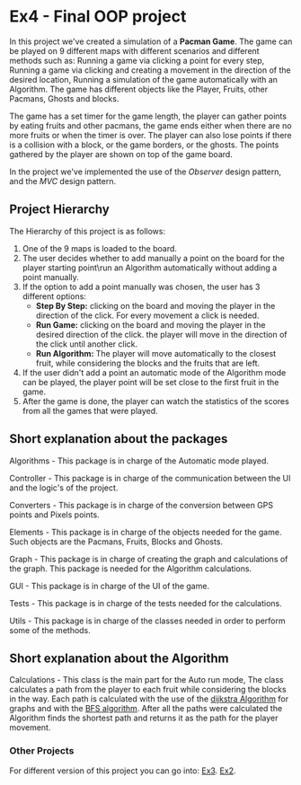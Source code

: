 # Ex4 - Final OOP project

In this project we've created a simulation of a **Pacman Game**. 
The game can be played on 9 different maps with different scenarios and different methods such as: Running a game via clicking a point
for every step, Running a game via clicking and creating a movement in the direction of the desired location, Running a simulation of
the game automatically with an Algorithm. The game has different objects like the Player, Fruits, other Pacmans, Ghosts and blocks.

The game has a set timer for the game length, the player can gather points by eating fruits and other pacmans, the game ends either when 
there are no more fruits or when the timer is over. The player can also lose points if there is a collision with a block, or the game
borders, or the ghosts. The points gathered by the player are shown on top of the game board.

In the project we've implemented the use of the *Observer* design pattern, and the *MVC* design pattern.

## Project Hierarchy

 The Hierarchy of this project is as follows:
  1. One of the 9 maps is loaded to the board.
  2. The user decides whether to add manually a point on the board for the player starting point\run an Algorithm automatically without 
     adding a point manually.
  3. If the option to add a point manually was chosen, the user has 3 different options:
     - **Step By Step:** clicking on the board and moving the player in the direction of the click. For every movement a click is needed.
     - **Run Game:** clicking on the board and moving the player in the desired direction of the click. the player will move in the direction
       of the click until another click.
     - **Run Algorithm:** The player will move automatically to the closest fruit, while considering the blocks and the fruits that are left.
  4. If the user didn't add a point an automatic mode of the Algorithm mode can be played, the player point will be set close to the     first
     fruit in the game.
  5. After the game is done, the player can watch the statistics of the scores from all the games that were played.
  
 ## Short explanation about the packages
 Algorithms - This package is in charge of the Automatic mode played.
 
 Controller - This package is in charge of the communication between the UI and the logic's of the project.
 
 Converters - This package is in charge of the conversion between GPS points and Pixels points.
 
 Elements - This package is in charge of the objects needed for the game. Such objects are the Pacmans, Fruits, Blocks and Ghosts.
 
 Graph - This package is in charge of creating the graph and calculations of the graph. This package is needed for the Algorithm
         calculations.
 
 GUI - This package is in charge of the UI of the game.
 
 Tests - This package is in charge of the tests needed for the calculations.
 
 Utils - This package is in charge of the classes needed in order to perform some of the methods.
 
 ## Short explanation about the Algorithm
 Calculations - This class is the main part for the Auto run mode, The class calculates a path from the player to each fruit while
                considering the blocks in the way. Each path is calculated with the use of the [dijkstra Algorithm](https://en.wikipedia.org/wiki/Dijkstra%27s_algorithm)
                for graphs and with the [BFS algorithm](https://en.wikipedia.org/wiki/Breadth-first_search). After all the paths were
                calculated the Algorithm finds the shortest path and returns it as the path for the player movement.
 
 ### Other Projects
 For different version of this project you can go into:
     [Ex3](https://github.com/itaytu/Ex3). [Ex2](https://github.com/itaytu/Ex2).
 
